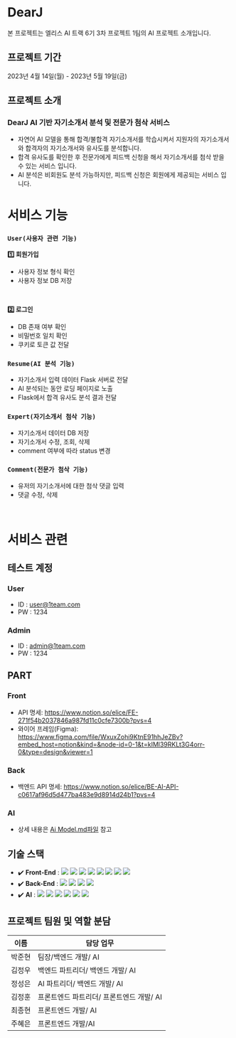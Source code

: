 # DearJ
본 프로젝트는 엘리스 AI 트랙 6기 3차 프로젝트 1팀의 AI 프로젝트 소개입니다.

## 프로젝트 기간
2023년 4월 14일(월) - 2023년 5월 19일(금)

## 프로젝트 소개
### DearJ AI 기반 자기소개서 분석 및 전문가 첨삭 서비스
 - 자연어 AI 모델을 통해 합격/불합격 자기소개서를 학습시켜서 지원자의 자기소개서와 합격자의 자기소개서와 유사도를 분석합니다.
 - 합격 유사도를 확인한 후 전문가에게 피드백 신청을 해서 자기소개서를 첨삭 받을 수 있는 서비스 입니다.
 - AI 분석은 비회원도 분석 가능하지만, 피드백 신청은 회원에게 제공되는 서비스 입니다.

# 서비스 기능
### `User(사용자 관련 기능)`
**:one: 회원가입**

 - 사용자 정보 형식 확인
 - 사용자 정보 DB 저장

<br/>

**:two: 로그인**
 - DB 존재 여부 확인
 - 비밀번호 일치 확인
 - 쿠키로 토큰 값 전달

### `Resume(AI 분석 기능)`
 - 자기소개서 입력 데이터 Flask 서버로 전달
 - AI 분석되는 동안 로딩 페이지로 노출
 - Flask에서 합격 유사도 분석 결과 전달


### `Expert(자기소개서 첨삭 기능)`
 - 자기소개서 데이터 DB 저장
 - 자기소개서 수정, 조회, 삭제
 - comment 여부에 따라 status 변경

### `Comment(전문가 첨삭 기능)`
 - 유저의 자기소개서에 대한 첨삭 댓글 입력
 - 댓글 수정, 삭제

<br/>

# 서비스 관련
## 테스트 계정
### User
 - ID : user@1team.com
 - PW : 1234

### Admin
 - ID : admin@1team.com
 - PW : 1234

## PART
### Front
 - API 명세: https://www.notion.so/elice/FE-271f54b2037846a987fd11c0cfe7300b?pvs=4
 - 와이어 프레임(Figma): https://www.figma.com/file/WxuxZohi9KtnE91hhJeZBv?embed_host=notion&kind=&node-id=0-1&t=kIMl39RKLt3G4orr-0&type=design&viewer=1

### Back
 - 백엔드 API 명세: https://www.notion.so/elice/BE-AI-API-c0617af96d5d477ba483e9d8914d24b1?pvs=4

### AI
 - 상세 내용은 <a href="https://github.com/JungHoon0814/DearJ/blob/master/AiModel.md">Ai Model.md파일</a> 참고

## 기술 스택
  - :heavy_check_mark: **Front-End** : <img src="https://img.shields.io/badge/html5-E34F26?style=flat-square&logo=html5&logoColor=white"> <img src="https://img.shields.io/badge/styled-components-DB7093?style=flat-square&logo=styled-components&logoColor=white"> <img src="https://img.shields.io/badge/TypeScript-3178C6?style=flat-square&logo=TypeScript&logoColor=white"> <img src="https://img.shields.io/badge/React-20232A?style=flat-square&logo=react&logoColor=61DAFB"> <img src="https://img.shields.io/badge/figma-%23F24E1E.svg?style=flat-square&logo=figma&logoColor=white">  <img src="https://img.shields.io/badge/Axios-5A29E4?style=flat-square&logo=Axios&logoColor=white%#5A29E4"> <img src="https://img.shields.io/badge/-emotion-D26AC2?style=flat-square&logo=emotion&logoColor=white"> <img src="https://img.shields.io/badge/Recoil-0078D4?style=flat-square&logo=Recoil&logoColor=white">
  - :heavy_check_mark: **Back-End** : <img src="https://img.shields.io/badge/NestJS-E0234E?style=flat-square&logo=NestJs&logoColor=white"> <img src="https://img.shields.io/badge/MongoDB-47A248?style=flat-square&logo=MongoDB&logoColor=white"> <img src="https://img.shields.io/badge/TypeScript-3178C6?style=flat-square&logo=TypeScript&logoColor=white"> <img src="https://img.shields.io/badge/Swagger-85EA2D?style=flat-square&logo=Swagger&logoColor=white">
  - :heavy_check_mark: **AI** : <img src="https://img.shields.io/badge/Python-3776AB?style=flat-square&logo=Python&logoColor=white"> <img src="https://img.shields.io/badge/Flask-000000?style=flat-square&logo=Flask&logoColor=white"> <img src="https://img.shields.io/badge/NumPy-013243?style=flat-square&logo=NumPy&logoColor=white"> <img src="https://img.shields.io/badge/pandas-150458?style=flat-square&logo=pandas&logoColor=white"> <img src="https://img.shields.io/badge/PyTorch-EE4C2C?style=flat-square&logo=PyTorch&logoColor=white"> <img src="https://img.shields.io/badge/scikit-learn-F7931E?style=flat-square&logo=scikit-learn&logoColor=white">

## 프로젝트 팀원 및 역할 분담 
| 이름 | 담당 업무 |
  | ------ | ------ |
  | 박준현 | 팀장/백엔드 개발/ AI |
  | 김정우 | 백엔드 파트리더/ 백엔드 개발/ AI |
  | 정성은 | AI 파트리더/ 백엔드 개발/ AI |
  | 김정훈 | 프론트엔드 파트리더/ 프론트엔드 개발/ AI |
  | 최종현 | 프론트엔드 개발/ AI |
  | 주혜은 | 프론트엔드 개발/AI |
